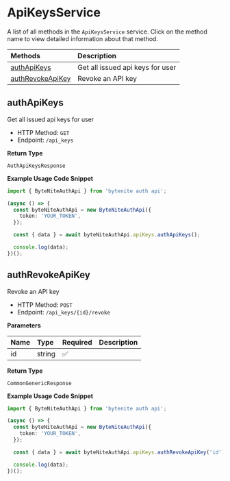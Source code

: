 # ApiKeysService

A list of all methods in the `ApiKeysService` service. Click on the method name to view detailed information about that method.

| Methods                               | Description                      |
| :------------------------------------ | :------------------------------- |
| [authApiKeys](#authapikeys)           | Get all issued api keys for user |
| [authRevokeApiKey](#authrevokeapikey) | Revoke an API key                |

## authApiKeys

Get all issued api keys for user

- HTTP Method: `GET`
- Endpoint: `/api_keys`

**Return Type**

`AuthApiKeysResponse`

**Example Usage Code Snippet**

```typescript
import { ByteNiteAuthApi } from 'bytenite auth api';

(async () => {
  const byteNiteAuthApi = new ByteNiteAuthApi({
    token: 'YOUR_TOKEN',
  });

  const { data } = await byteNiteAuthApi.apiKeys.authApiKeys();

  console.log(data);
})();
```

## authRevokeApiKey

Revoke an API key

- HTTP Method: `POST`
- Endpoint: `/api_keys/{id}/revoke`

**Parameters**

| Name | Type   | Required | Description |
| :--- | :----- | :------- | :---------- |
| id   | string | ✅       |             |

**Return Type**

`CommonGenericResponse`

**Example Usage Code Snippet**

```typescript
import { ByteNiteAuthApi } from 'bytenite auth api';

(async () => {
  const byteNiteAuthApi = new ByteNiteAuthApi({
    token: 'YOUR_TOKEN',
  });

  const { data } = await byteNiteAuthApi.apiKeys.authRevokeApiKey('id');

  console.log(data);
})();
```

<!-- This file was generated by liblab | https://liblab.com/ -->
